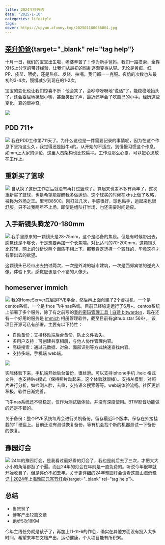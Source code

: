 ```yaml
---
title: 2024年终总结
date: "2025-1-10"
categories: lifestyle
tags:
cover: https://upyun.afunny.top/202501180036804.jpg
---
```


## [荣升奶爸](/my-son-born){target="_blank" rel="tag help"}
十月一日，我们的宝宝出生啦，老婆辛苦了！作为新手爸妈，我们一路摸索，全靠XHS上分享的带娃经验，让我们从最初的慌乱逐渐变得从容。无论是黄疸、红PP、疫苗、喂奶，还是热疹、发烧、拍嗝，我们都一一克服。夜奶的次数也从最初的3-4次，慢慢减少到现在的1-2次。

宝宝的变化也让我们惊喜不断：他会笑了，会咿咿呀呀地“说话”了，能稳稳地抬头了，还会委屈地撅起小嘴，甚至笑出了声，最近还学会了吃自己的小手。经历这些变化，真的很神奇。

![](https://upyun.afunny.top/202502032241349.jpg)
## PDD 711+
![](https://upyun.afunny.top/202501172321746.jpg)
我在PDD工作第711天了。为什么这也是一件需要记录的事情呢，因为在这个作息下坚持这么久，我觉得还是挺牛x的。从开始的不适应，到慢慢习惯这个作息。如mm上大家的评论，这里人员架构也比较扁平。工作没那么心累，可以把心思放在工作上。
## 重新买了篮球
![](https://upyun.afunny.top/202501172312788.jpg)
自从换了这份工作之后就没有再打过篮球了。算起来也差不多有两年了，这次重新买了篮球，也是希望能提醒我多做运动。这个球买的时候在xhs上做了攻略，被称为外场之王。型号B8500。刚打过几次，手感很好，球也黏手，运起来也很舒服。只不过我两年不上场，即使是组队打半场，也还需要时间适应。
## 入手新镜头腾龙70-180mm
![](https://upyun.afunny.top/202501180018915.jpg)
我手里原来的一颗镜头是28-75mm，这个是必备的焦段。但是有时候带出去，感觉还是不够长，于是想要再加一个长焦端。对比适马的70-200mm，这颗镜头比较轻，网上的分析说两个画质不相上下。那我肯定选择一个较轻的，毕竟这样才有带出去的欲望。

这颗镜头已经带出去拍过两次，一次是外滩的城市建筑，一次是西郊宾馆的逆光人像。体验下来，感觉应该是个不错的人像头。


## homeserver immich
![](https://upyun.afunny.top/202501172344051.png)
我的HomeServer底层是PVE平台，然后再上面创建了2个虚拟机，一个是centos系统，一个是 fnos 飞牛nas系统。目前已经稳定运行了6月+。centos系统上部署了多个服务，除了有之前写的[我的密码管理工具 | 自建 bitwarden](/bitwarden)，现在还有一个好用的服务是 [immich](https://github.com/immich-app/immich/) 相册管理软件，截至目前有github star 56K+。
该项目开源可私有部署。主要有以下特性：
- 自动备份：支持移动端后台备份，防止文件丢失。
- 多用户支持：可创建共享相册，与他人协作管理内容。
- 高级搜索：通过元数据、对象、面部识别等方式快速查找内容。
- 支持多端，手机端 web端。

![](https://upyun.afunny.top/202501172358426.png)

实际体验下来，手机端开始后台备份，很丝滑。可以支持iphone手机 .heic 格式文件，也支持live模式（保持照片动起来，这个体验就很棒）。支持AI模型，对照片进行分析，如检测人脸，去重，支持语义搜索等等。web端体验流畅。社区更新积极，软件日渐完善。

飞牛nas系统还不够稳定，仅作为测试版体验，并没有深度使用。BTW影音功能做的还是不错的。

关于备份：整个PVE系统每周会进行关机备份。留存最近5个版本，保存在外接挂载的1T硬盘上。目前还没有测试恢复备份，等有机会找个新的机器测试一下备份的恢复。

## 豫园灯会
![](https://upyun.afunny.top/202501102258229.jpeg)
24年的豫园灯会，是我看过最好看的灯会了，我也是前后去了三次，才把大大小小的角落都逛了个遍。而且24年的灯会在年前是一直免费的。听说今年很早就开始收费了，但是评价不如去年。关于更详细的24年豫园灯会请看这篇[山海奇豫记 | 2024年上海豫园元宵节灯会](/2024-yuyuan-light){target="_blank" rel="tag help"}。

## 总结
- 当爸爸了
- 博客产出12篇文章
- 跑步5次18KM

今年主线任务就是孩子了，再加上11-11-6的作息，确实在其他方面没有投入太多时间。希望来年在文档产出，运动健康，个人项目能有所积累。
